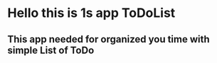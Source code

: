 # Hello this is 1s app ToDoList

## This app needed for organized you time with simple List of ToDo
